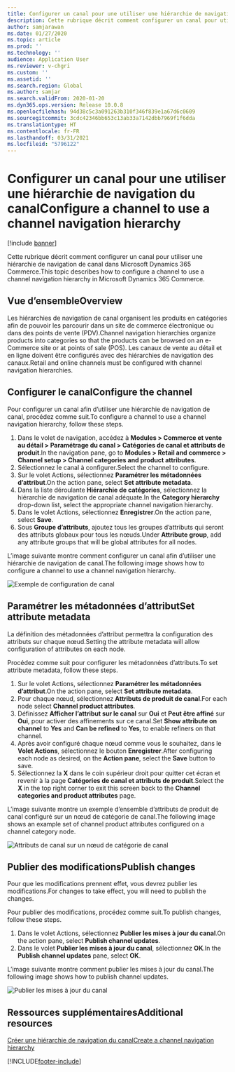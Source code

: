 ```yaml
---
title: Configurer un canal pour une utiliser une hiérarchie de navigation du canal
description: Cette rubrique décrit comment configurer un canal pour utiliser une hiérarchie de navigation de canal dans Microsoft Dynamics 365 Commerce.
author: samjarawan
ms.date: 01/27/2020
ms.topic: article
ms.prod: ''
ms.technology: ''
audience: Application User
ms.reviewer: v-chgri
ms.custom: ''
ms.assetid: ''
ms.search.region: Global
ms.author: samjar
ms.search.validFrom: 2020-01-20
ms.dyn365.ops.version: Release 10.0.8
ms.openlocfilehash: 94d38c5c3a091263b310f346f839e1a67d6c0609
ms.sourcegitcommit: 3cdc42346bb653c13ab33a7142dbb7969f1f6dda
ms.translationtype: HT
ms.contentlocale: fr-FR
ms.lasthandoff: 03/31/2021
ms.locfileid: "5796122"
---
```

# <a name="configure-a-channel-to-use-a-channel-navigation-hierarchy"></a><span data-ttu-id="cd290-103">Configurer un canal pour une utiliser une hiérarchie de navigation du canal</span><span class="sxs-lookup"><span data-stu-id="cd290-103">Configure a channel to use a channel navigation hierarchy</span></span>


[!include [banner](includes/banner.md)]

<span data-ttu-id="cd290-104">Cette rubrique décrit comment configurer un canal pour utiliser une hiérarchie de navigation de canal dans Microsoft Dynamics 365 Commerce.</span><span class="sxs-lookup"><span data-stu-id="cd290-104">This topic describes how to configure a channel to use a channel navigation hierarchy in Microsoft Dynamics 365 Commerce.</span></span>

## <a name="overview"></a><span data-ttu-id="cd290-105">Vue d’ensemble</span><span class="sxs-lookup"><span data-stu-id="cd290-105">Overview</span></span>

<span data-ttu-id="cd290-106">Les hiérarchies de navigation de canal organisent les produits en catégories afin de pouvoir les parcourir dans un site de commerce électronique ou dans des points de vente (PDV).</span><span class="sxs-lookup"><span data-stu-id="cd290-106">Channel navigation hierarchies organize products into categories so that the products can be browsed on an e-Commerce site or at points of sale (POS).</span></span> <span data-ttu-id="cd290-107">Les canaux de vente au détail et en ligne doivent être configurés avec des hiérarchies de navigation des canaux.</span><span class="sxs-lookup"><span data-stu-id="cd290-107">Retail and online channels must be configured with channel navigation hierarchies.</span></span>

## <a name="configure-the-channel"></a><span data-ttu-id="cd290-108">Configurer le canal</span><span class="sxs-lookup"><span data-stu-id="cd290-108">Configure the channel</span></span>

<span data-ttu-id="cd290-109">Pour configurer un canal afin d’utiliser une hiérarchie de navigation de canal, procédez comme suit.</span><span class="sxs-lookup"><span data-stu-id="cd290-109">To configure a channel to use a channel navigation hierarchy, follow these steps.</span></span>

1. <span data-ttu-id="cd290-110">Dans le volet de navigation, accédez à **Modules \> Commerce et vente au détail \> Paramétrage du canal \> Catégories de canal et attributs de produit**.</span><span class="sxs-lookup"><span data-stu-id="cd290-110">In the navigation pane, go to **Modules \> Retail and commerce \> Channel setup \> Channel categories and product attributes**.</span></span>
1. <span data-ttu-id="cd290-111">Sélectionnez le canal à configurer.</span><span class="sxs-lookup"><span data-stu-id="cd290-111">Select the channel to configure.</span></span>
1. <span data-ttu-id="cd290-112">Sur le volet Actions, sélectionnez **Paramétrer les métadonnées d’attribut**.</span><span class="sxs-lookup"><span data-stu-id="cd290-112">On the action pane, select **Set attribute metadata**.</span></span>
1. <span data-ttu-id="cd290-113">Dans la liste déroulante **Hiérarchie de catégories**, sélectionnez la hiérarchie de navigation de canal adéquate.</span><span class="sxs-lookup"><span data-stu-id="cd290-113">In the **Category hierarchy** drop-down list, select the appropriate channel navigation hierarchy.</span></span>
1. <span data-ttu-id="cd290-114">Dans le volet Actions, sélectionnez **Enregistrer**.</span><span class="sxs-lookup"><span data-stu-id="cd290-114">On the action pane, select **Save**.</span></span>
1. <span data-ttu-id="cd290-115">Sous **Groupe d’attributs**, ajoutez tous les groupes d’attributs qui seront des attributs globaux pour tous les nœuds.</span><span class="sxs-lookup"><span data-stu-id="cd290-115">Under **Attribute group**, add any attribute groups that will be global attributes for all nodes.</span></span>

<span data-ttu-id="cd290-116">L’image suivante montre comment configurer un canal afin d’utiliser une hiérarchie de navigation de canal.</span><span class="sxs-lookup"><span data-stu-id="cd290-116">The following image shows how to configure a channel to use a channel navigation hierarchy.</span></span>

![Exemple de configuration de canal](media/configure-channel-hierarchy-1.png)

## <a name="set-attribute-metadata"></a><span data-ttu-id="cd290-118">Paramétrer les métadonnées d’attribut</span><span class="sxs-lookup"><span data-stu-id="cd290-118">Set attribute metadata</span></span>

<span data-ttu-id="cd290-119">La définition des métadonnées d’attribut permettra la configuration des attributs sur chaque nœud.</span><span class="sxs-lookup"><span data-stu-id="cd290-119">Setting the attribute metadata will allow configuration of attributes on each node.</span></span>

<span data-ttu-id="cd290-120">Procédez comme suit pour configurer les métadonnées d’attributs.</span><span class="sxs-lookup"><span data-stu-id="cd290-120">To set attribute metadata, follow these steps.</span></span>

1. <span data-ttu-id="cd290-121">Sur le volet Actions, sélectionnez **Paramétrer les métadonnées d’attribut**.</span><span class="sxs-lookup"><span data-stu-id="cd290-121">On the action pane, select **Set attribute metadata**.</span></span>
1. <span data-ttu-id="cd290-122">Pour chaque nœud, sélectionnez **Attributs de produit de canal**.</span><span class="sxs-lookup"><span data-stu-id="cd290-122">For each node select **Channel product attributes**.</span></span>
1. <span data-ttu-id="cd290-123">Définissez **Afficher l’attribut sur le canal** sur **Oui** et **Peut être affiné** sur **Oui**, pour activer des affinements sur ce canal.</span><span class="sxs-lookup"><span data-stu-id="cd290-123">Set **Show attribute on channel** to **Yes** and **Can be refined** to **Yes**, to enable refiners on that channel.</span></span>
1. <span data-ttu-id="cd290-124">Après avoir configuré chaque nœud comme vous le souhaitez, dans le **Volet Actions**, sélectionnez le bouton **Enregistrer**.</span><span class="sxs-lookup"><span data-stu-id="cd290-124">After configuring each node as desired, on the **Action pane**, select the **Save** button to save.</span></span>
1. <span data-ttu-id="cd290-125">Sélectionnez la **X** dans le coin supérieur droit pour quitter cet écran et revenir à la page **Catégories de canal et attributs de produit**.</span><span class="sxs-lookup"><span data-stu-id="cd290-125">Select the **X** in the top right corner to exit this screen back to the **Channel categories and product attributes** page.</span></span>

<span data-ttu-id="cd290-126">L’image suivante montre un exemple d’ensemble d’attributs de produit de canal configuré sur un nœud de catégorie de canal.</span><span class="sxs-lookup"><span data-stu-id="cd290-126">The following image shows an example set of channel product attributes configured on a channel category node.</span></span>

![Attributs de canal sur un nœud de catégorie de canal](media/configure-channel-hierarchy-2.png)

## <a name="publish-changes"></a><span data-ttu-id="cd290-128">Publier des modifications</span><span class="sxs-lookup"><span data-stu-id="cd290-128">Publish changes</span></span>

<span data-ttu-id="cd290-129">Pour que les modifications prennent effet, vous devrez publier les modifications.</span><span class="sxs-lookup"><span data-stu-id="cd290-129">For changes to take effect, you will need to publish the changes.</span></span>

<span data-ttu-id="cd290-130">Pour publier des modifications, procédez comme suit.</span><span class="sxs-lookup"><span data-stu-id="cd290-130">To publish changes, follow these steps.</span></span>

1. <span data-ttu-id="cd290-131">Dans le volet Actions, sélectionnez **Publier les mises à jour du canal**.</span><span class="sxs-lookup"><span data-stu-id="cd290-131">On the action pane, select **Publish channel updates**.</span></span>
1. <span data-ttu-id="cd290-132">Dans le volet **Publier les mises à jour du canal**, sélectionnez **OK**.</span><span class="sxs-lookup"><span data-stu-id="cd290-132">In the **Publish channel updates** pane, select **OK**.</span></span>

<span data-ttu-id="cd290-133">L’image suivante montre comment publier les mises à jour du canal.</span><span class="sxs-lookup"><span data-stu-id="cd290-133">The following image shows how to publish channel updates.</span></span>

![Publier les mises à jour du canal](media/configure-channel-hierarchy-3.png)

## <a name="additional-resources"></a><span data-ttu-id="cd290-135">Ressources supplémentaires</span><span class="sxs-lookup"><span data-stu-id="cd290-135">Additional resources</span></span>

[<span data-ttu-id="cd290-136">Créer une hiérarchie de navigation du canal</span><span class="sxs-lookup"><span data-stu-id="cd290-136">Create a channel navigation hierarchy</span></span>](create-channel-hierarchy.md)




[!INCLUDE[footer-include](../includes/footer-banner.md)]